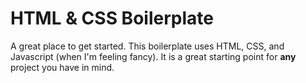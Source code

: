 # HTML & CSS Boilerplate

A great place to get started. This boilerplate uses HTML, CSS, and Javascript (when I'm feeling fancy). It is a great starting point for **any** project you have in mind.
